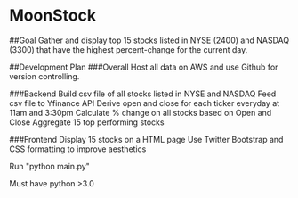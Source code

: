 # MoonStock
##Goal
Gather and display top 15 stocks listed in NYSE (2400) and NASDAQ (3300) that have the highest percent-change for the current day. 

##Development Plan
###Overall 
Host all data on AWS and use Github for version controlling. 

###Backend 
Build csv file of all stocks listed in NYSE and NASDAQ 
Feed csv file to Yfinance API 
Derive open and close for each ticker everyday at 11am and 3:30pm
Calculate % change on all stocks based on Open and Close 
Aggregate 15 top performing stocks 

###Frontend
Display 15 stocks on a HTML page
Use Twitter Bootstrap and CSS formatting to improve aesthetics 


Run "python main.py"

Must have python >3.0

